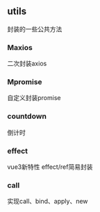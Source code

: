 ## utils

封装的一些公共方法

### Maxios

二次封装axios

### Mpromise

自定义封装promise

### countdown

倒计时

### effect

vue3新特性 effect/ref简易封装

### call

实现call、bind、apply、new
